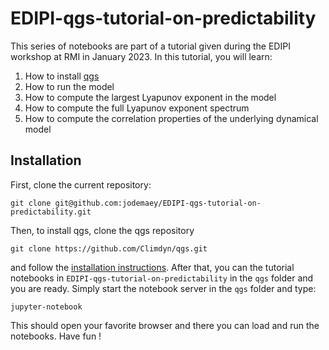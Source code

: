 # EDIPI-qgs-tutorial-on-predictability

This series of notebooks are part of a tutorial given during the EDIPI workshop at RMI in January 2023.
In this tutorial, you will learn:

1. How to install [qgs](https://github.com/Climdyn/qgs)
2. How to run the model
3. How to compute the largest Lyapunov exponent in the model
4. How to compute the full Lyapunov exponent spectrum
5. How to compute the correlation properties of the underlying dynamical model

## Installation

First, clone the current repository:

    git clone git@github.com:jodemaey/EDIPI-qgs-tutorial-on-predictability.git

Then, to install qgs, clone the qgs repository

    git clone https://github.com/Climdyn/qgs.git

and follow the [installation instructions](https://github.com/Climdyn/qgs#installation). 
After that, you can the tutorial notebooks in `EDIPI-qgs-tutorial-on-predictability` in the `qgs` folder and you are ready.
Simply start the notebook server in the `qgs` folder and type:

    jupyter-notebook
  
This should open your favorite browser and there you can load and run the notebooks. Have fun !
